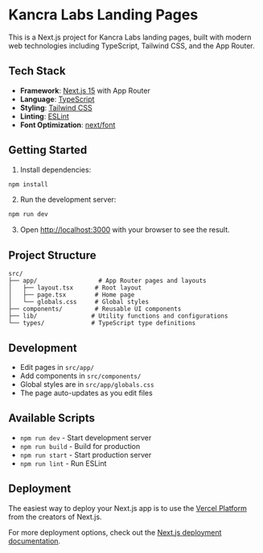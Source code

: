 # Kancra Labs Landing Pages

This is a Next.js project for Kancra Labs landing pages, built with modern web technologies including TypeScript, Tailwind CSS, and the App Router.

## Tech Stack

- **Framework**: [Next.js 15](https://nextjs.org) with App Router
- **Language**: [TypeScript](https://www.typescriptlang.org/)
- **Styling**: [Tailwind CSS](https://tailwindcss.com/)
- **Linting**: [ESLint](https://eslint.org/)
- **Font Optimization**: [next/font](https://nextjs.org/docs/app/building-your-application/optimizing/fonts)

## Getting Started

1. Install dependencies:
```bash
npm install
```

2. Run the development server:
```bash
npm run dev
```

3. Open [http://localhost:3000](http://localhost:3000) with your browser to see the result.

## Project Structure

```
src/
├── app/                 # App Router pages and layouts
│   ├── layout.tsx      # Root layout
│   ├── page.tsx        # Home page
│   └── globals.css     # Global styles
├── components/         # Reusable UI components
├── lib/               # Utility functions and configurations
└── types/             # TypeScript type definitions
```

## Development

- Edit pages in `src/app/`
- Add components in `src/components/`
- Global styles are in `src/app/globals.css`
- The page auto-updates as you edit files

## Available Scripts

- `npm run dev` - Start development server
- `npm run build` - Build for production
- `npm run start` - Start production server
- `npm run lint` - Run ESLint

## Deployment

The easiest way to deploy your Next.js app is to use the [Vercel Platform](https://vercel.com/new?utm_medium=default-template&filter=next.js&utm_source=create-next-app&utm_campaign=create-next-app-readme) from the creators of Next.js.

For more deployment options, check out the [Next.js deployment documentation](https://nextjs.org/docs/app/building-your-application/deploying).
